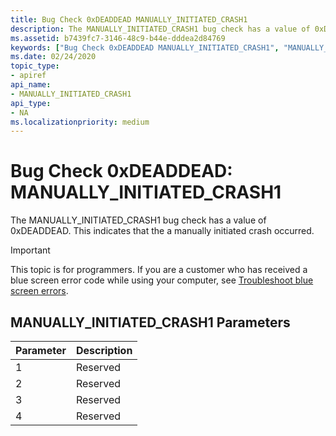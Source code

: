 ```yaml
---
title: Bug Check 0xDEADDEAD MANUALLY_INITIATED_CRASH1
description: The MANUALLY_INITIATED_CRASH1 bug check has a value of 0xDEADDEAD. This indicates that the user deliberately initiated a crash dump from either the kernel debugger or the keyboard.
ms.assetid: b7439fc7-3146-48c9-b44e-dddea2d84769
keywords: ["Bug Check 0xDEADDEAD MANUALLY_INITIATED_CRASH1", "MANUALLY_INITIATED_CRASH1"]
ms.date: 02/24/2020
topic_type:
- apiref
api_name:
- MANUALLY_INITIATED_CRASH1
api_type:
- NA
ms.localizationpriority: medium
---
```


# Bug Check 0xDEADDEAD: MANUALLY\_INITIATED\_CRASH1

The MANUALLY\_INITIATED\_CRASH1 bug check has a value of 0xDEADDEAD. This indicates that the a manually initiated crash occurred.

> [!IMPORTANT]
> This topic is for programmers. If you are a customer who has received a blue screen error code while using your computer, see [Troubleshoot blue screen errors](https://www.windows.com/stopcode).

## MANUALLY\_INITIATED\_CRASH1 Parameters

| Parameter | Description |
|-----------|-------------|
|     1     | Reserved    |
|     2     | Reserved    |
|     3     | Reserved    |
|     4     | Reserved    |
